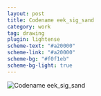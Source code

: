 ```yaml
---
layout: post
title: Codename eek_sig_sand
category: work
tag: drawing
plugin: lightense
scheme-text: "#a20000"
scheme-link: "#a20000"
scheme-bg: "#f0f1eb"
scheme-bg-light: true
---
```


<p><img src="{{ site.file }}/work/eek_sig_sand.jpg" alt="Codename eek_sig_sand" data-lightense-background="#f0f1eb"></p>
